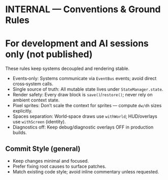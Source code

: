 # INTERNAL — Conventions & Ground Rules
# For development and AI sessions only (not published)

These rules keep systems decoupled and rendering stable.

- Events‑only: Systems communicate via `EventBus` events; avoid direct cross‑system calls.
- Single source of truth: All mutable state lives under `StateManager.state`.
- Render safety: Every draw block is `save()`/`restore()`; never rely on ambient context state.
- Pixel sprites: Don’t scale the context for sprites — compute `dw/dh` sizes explicitly.
- Spaces separation: World‑space draws use `withWorld`; HUD/overlays use `withScreen` (identity).
- Diagnostics off: Keep debug/diagnostic overlays OFF in production builds.

## Commit Style (general)

- Keep changes minimal and focused.
- Prefer fixing root causes to surface patches.
- Match existing code style; avoid inline commentary unless requested.
